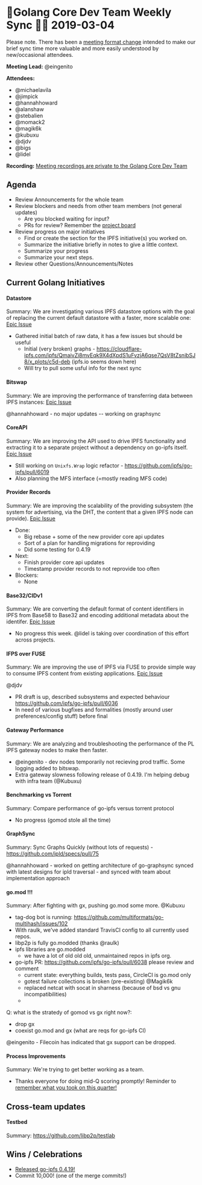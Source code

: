 # 💫Golang Core Dev Team Weekly Sync 🙌🏽 2019-03-04

Please note. There has been a  [meeting format change](https://github.com/ipfs/team-mgmt/issues/827#issuecomment-452157617) intended to make our brief sync time more valuable and more easily understood by new/occasional attendees.

**Meeting Lead:** @eingenito

**Attendees:**
  - @michaelavila
  - @jimpick
  - @hannahhoward
  - @alanshaw
  - @stebalien
  - @momack2
  - @magik6k
  - @kubuxu
  - @djdv
  - @bigs
  - @lidel
  
**Recording:** 
[Meeting recordings are private to the Golang Core Dev Team](https://drive.google.com/drive/u/2/folders/1lgWbwRDMvndcmmJpmvW7bj5msTaoriXz)

## Agenda
- Review Announcements for the whole team
- Review blockers and needs from other team members (not general updates)
  - Are you blocked waiting for input?
  - PRs for review? Remember the [project board](https://github.com/orgs/ipfs/projects/1)
- Review progress on major initiatives
  - Find or create the section for the IPFS initiative(s) you worked on.
  - Summarize the initiative briefly in notes to give a little context.
  - Summarize your progress
  - Summarize your next steps.
- Review other Questions/Announcements/Notes

## Current Golang Initiatives
#### Datastore
Summary: We are investigating various IPFS datastore options with the goal of replacing the current default datastore with a faster, more scalable one: [Epic Issue](https://github.com/ipfs/go-ipfs/issues/4279)

- Gathered initial batch of raw data, it has a few issues but should be useful
  - Initial (very broken) graphs - https://cloudflare-ipfs.com/ipfs/QmaivZi8mvEqk9X4dXpdS1uFvzjA6qse7QsV8tZsnibSJ8/x_plots/c5d-deb (ipfs.io seems down here)
  - Will try to pull some usful info for the next sync

#### Bitswap
Summary: We are improving the performance of transferring data between IPFS instances: [Epic Issue](https://github.com/ipfs/go-ipfs/issues/5723)

@hannahhoward - no major updates -- working on graphsync

#### CoreAPI
Summary: We are improving the API used to drive IPFS functionality and extracting it to a separate project without a dependency on go-ipfs itself. [Epic Issue](https://github.com/ipfs/go-ipfs/issues/4498)

- Still working on `Unixfs.Wrap` logic refactor - https://github.com/ipfs/go-ipfs/pull/6019
- Also planning the MFS interface (=mostly reading MFS code)

#### Provider Records
Summary: We are improving the scalability of the providing subsystem (the system for advertising, via the DHT, the content that a given IPFS node can provide). [Epic Issue](https://github.com/ipfs/go-ipfs/issues/5870)

- Done:
	- Big rebase + some of the new provider core api updates
  - Sort of a plan for handling migrations for reproviding
  - Did some testing for 0.4.19
- Next:
  - Finish provider core api updates
  - Timestamp provider records to not reprovide too often
- Blockers:
	- None


#### Base32/CIDv1
Summary: We are converting the default format of content identifiers in IPFS from Base58 to Base32 and encoding additional metadata about the identifer. [Epic Issue](https://github.com/ipfs/go-ipfs/issues/5358)
 
- No progress this week. @lidel is taking over coordination of this effort across projects.

#### IFPS over FUSE
Summary: We are improving the use of IPFS via FUSE to provide simple way to consume IPFS content from existing applications. [Epic Issue](https://github.com/ipfs/go-ipfs/issues/5003)

@djdv
 - PR draft is up, described subsystems and expected behaviour https://github.com/ipfs/go-ipfs/pull/6036  
 - In need of various bugfixes and formalities (mostly around user preferences/config stuff) before final

#### Gateway Performance
Summary: We are analyzing and troubleshooting the performance of the PL IPFS gateway nodes to make then faster.

- @eingenito - dev nodes temporarily not recieving prod traffic. Some logging added to bitswap. 
- Extra gateway slowness following release of 0.4.19. I'm helping debug with infra team (@Kubuxu)

#### Benchmarking vs Torrent
Summary: Compare performance of go-ipfs versus torrent protocol
 - No progress (gomod stole all the time)

#### GraphSync
Summary: Sync Graphs Quickly (without lots of requests) - https://github.com/ipld/specs/pull/75

@hannahhoward - worked on getting architecture of go-graphsync synced with latest designs for ipld traversal - and synced with team about implementation approach

#### go.mod !!!
Summary: After fighting with gx, pushing go.mod some more. @Kubuxu
 - tag-dog bot is running: https://github.com/multiformats/go-multihash/issues/102
 - With raulk, we've added standard TravisCI config to all currently used repos.
 - libp2p is fully go.modded (thanks @raulk)
 - ipfs libraries are go.modded
   - we have a lot of old old old, unmaintained repos in ipfs org.
 - go-ipfs PR: https://github.com/ipfs/go-ipfs/pull/6038 please review and comment
   - current state: everything builds, tests pass, CircleCI is go.mod only
   - gotest failure collections is broken (pre-existing) @Magik6k
   - replaced netcat with socat in sharness (because of bsd vs gnu incompatibilities)
   - 
Q: what is the stratedy of gomod vs gx right now?:
  - drop gx
  - coexist go.mod and gx (what are reqs for go-ipfs CI)
  
@eingenito - Filecoin has indicated that gx support can be dropped.

#### Process Improvements
Summary: We're trying to get better working as a team.
- Thanks everyone for doing mid-Q scoring promptly! Reminder to [remember what you took on this quarter!](https://docs.google.com/spreadsheets/d/1BtOfd7s9oYO5iKsIorCpsm4QuQoIsoZzSz7GItE-9ys/edit?ts=5c2f3d49#gid=1720716278)

## Cross-team updates

#### Testbed
Summary: https://github.com/libp2p/testlab

## Wins / Celebrations

- [Released go-ipfs 0.4.19!](https://github.com/ipfs/go-ipfs/blob/master/CHANGELOG.md#0419-2018-03-01)
- Commit 10,000! (one of the merge commits!)
